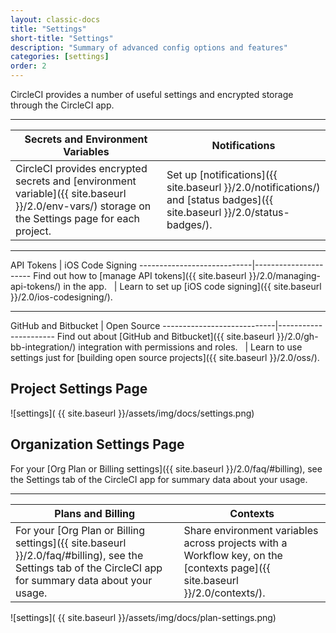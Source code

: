 ```yaml
---
layout: classic-docs
title: "Settings"
short-title: "Settings"
description: "Summary of advanced config options and features"
categories: [settings]
order: 2
---
```


CircleCI provides a number of useful settings and encrypted storage through the CircleCI app.

<hr>

Secrets and Environment Variables            | Notifications
----------------------------|----------------------
CircleCI provides encrypted secrets and [environment variable]({{ site.baseurl }}/2.0/env-vars/) storage on the Settings page for each project.&nbsp;&nbsp;    |   Set up [notifications]({{ site.baseurl }}/2.0/notifications/) and [status badges]({{ site.baseurl }}/2.0/status-badges/).

<hr>
API Tokens            | iOS Code Signing
----------------------------|----------------------
Find out how to [manage API tokens]({{ site.baseurl }}/2.0/managing-api-tokens/) in the app.&nbsp;&nbsp;    |   Learn to set up [iOS code signing]({{ site.baseurl }}/2.0/ios-codesigning/).

<hr>
GitHub and Bitbucket           | Open Source
----------------------------|----------------------
Find out about [GitHub and Bitbucket]({{ site.baseurl }}/2.0/gh-bb-integration/) integration with permissions and roles.&nbsp;&nbsp;    |   Learn to use settings just for [building open source projects]({{ site.baseurl }}/2.0/oss/).

## Project Settings Page

![settings]( {{ site.baseurl }}/assets/img/docs/settings.png)



## Organization Settings Page
For your [Org Plan or Billing settings]({{ site.baseurl }}/2.0/faq/#billing), see the Settings tab of the CircleCI app for summary data about your usage.
<hr>

Plans and Billing | Contexts
------------------------|------------------
For your [Org Plan or Billing settings]({{ site.baseurl }}/2.0/faq/#billing), see the Settings tab of the CircleCI app for summary data about your usage. |  Share environment variables across projects with a Workflow key, on the [contexts page]({{ site.baseurl }}/2.0/contexts/).

![settings]( {{ site.baseurl }}/assets/img/docs/plan-settings.png)
